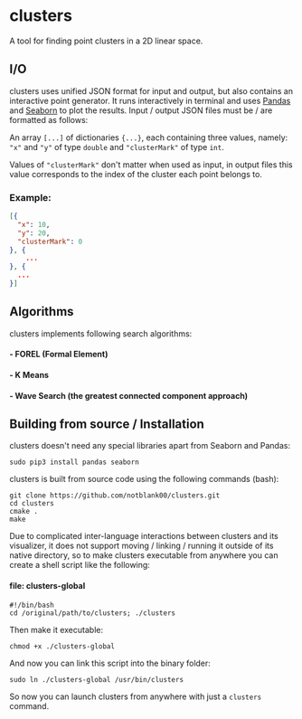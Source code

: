 # clusters
A tool for finding point clusters in a 2D linear space.

<h2>I/O</h2>

clusters uses unified JSON format for input and output, but also contains an interactive point generator. It runs interactively in terminal and uses <a href=https://pandas.pydata.org/>Pandas</a> and <a href=https://seaborn.pydata.org/>Seaborn</a> to plot the results.
Input / output JSON files must be / are formatted as follows:

An array `[...]` of dictionaries `{...}`, each containing three values, namely: `"x"` and `"y"` of type `double` and `"clusterMark"` of type `int`.

Values of `"clusterMark"` don't matter when used as input, in output files this value corresponds to the index of the cluster each point belongs to.

<h3>Example:</h3>

```json
[{
  "x": 10,
  "y": 20,
  "clusterMark": 0
}, {
    ...
}, {
  ...
}]
```

<h2>Algorithms</h2>
clusters implements following search algorithms:
<h4>- FOREL (Formal Element)</h4>
<h4>- K Means</h4>
<h4>- Wave Search (the greatest connected component approach)</h4>

<h2>Building from source / Installation</h2>

clusters doesn't need any special libraries apart from Seaborn and Pandas:

```
sudo pip3 install pandas seaborn
```

clusters is built from source code using the following commands (bash):

```
git clone https://github.com/notblank00/clusters.git
cd clusters
cmake .
make
```
Due to complicated inter-language interactions between clusters and its visualizer, it does not support moving / linking / running it outside of its native directory, so to make clusters executable from anywhere you can create a shell script like the following:

<h4>file: clusters-global</h4>

```
#!/bin/bash
cd /original/path/to/clusters; ./clusters
```
Then make it executable:
```
chmod +x ./clusters-global
```

And now you can link this script into the binary folder:

```
sudo ln ./clusters-global /usr/bin/clusters
```

So now you can launch clusters from anywhere with just a `clusters` command.
